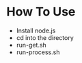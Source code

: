 # How To Use

- Install node.js
- cd into the directory
- run-get.sh <bucket-name> <prefix>
- run-process.sh
